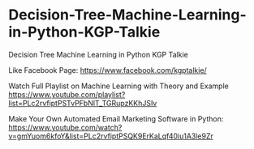 # Decision-Tree-Machine-Learning-in-Python-KGP-Talkie
Decision Tree Machine Learning in Python KGP Talkie


Like Facebook Page: https://www.facebook.com/kgptalkie/

Watch Full Playlist on Machine Learning with Theory and Example
https://www.youtube.com/playlist?list=PLc2rvfiptPSTvPFbNlT_TGRupzKKhJSIv

Make Your Own Automated Email Marketing Software in Python:
https://www.youtube.com/watch?v=gmYuom6kfoY&list=PLc2rvfiptPSQK9ErKaLqf40iu1A3le9Zr
